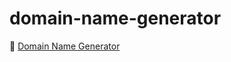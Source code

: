 # domain-name-generator

🔗 [Domain Name Generator](https://robcmp.github.io/random-card-generator/)
